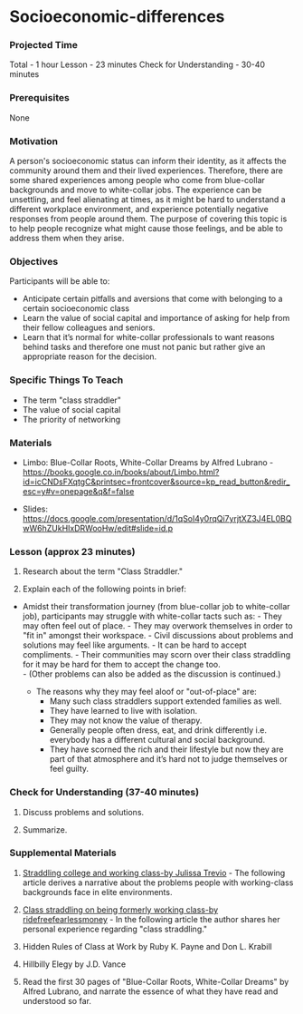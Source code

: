 # Socioeconomic-differences

### Projected Time
Total - 1 hour
Lesson - 23 minutes
Check for Understanding - 30-40 minutes


### Prerequisites

  None

### Motivation

A person's socioeconomic status can inform their identity, as it affects the community around them and their lived experiences. Therefore, there are some shared experiences among people who come from blue-collar backgrounds and move to white-collar jobs. The experience can be unsettling, and feel alienating at times, as it might be hard to understand a different workplace environment, and experience potentially negative responses from people around them. The purpose of covering this topic is to help people recognize what might cause those feelings, and be able to address them when they arise.

### Objectives
Participants will be able to:

- Anticipate certain pitfalls and aversions that come with belonging to a certain socioeconomic class
- Learn the value of social capital and importance of asking for help from their fellow colleagues and seniors.
- Learn that it’s normal for white-collar professionals to want reasons behind tasks and therefore one must not panic but rather give an appropriate reason for the decision.


### Specific Things To Teach
   
   - The term "class straddler"
   - The value of social capital
   - The priority of networking

### Materials

- Limbo: Blue-Collar Roots, White-Collar Dreams by Alfred Lubrano - <https://books.google.co.in/books/about/Limbo.html?id=icCNDsFXqtgC&printsec=frontcover&source=kp_read_button&redir_esc=y#v=onepage&q&f=false>

- Slides: <https://docs.google.com/presentation/d/1qSol4y0rqQi7yrjtXZ3J4EL0BQwW6hZUkHIxDRWooHw/edit#slide=id.p>

    

### Lesson (approx 23 minutes)

1. Research about the term "Class Straddler."

2. Explain each of the following points in brief:
  - Amidst their transformation journey (from blue-collar job to white-collar job), participants may struggle with white-collar tacts such as:
	    - They may often feel out of place.
        - They may overwork themselves in order to "fit in" amongst their workspace.
	    - Civil discussions about problems and solutions may feel like arguments.
	    - It can be hard to accept compliments.
	    - Their communities may scorn over their class straddling for it may be hard for them to accept the change   too.                   
	    - (Other problems can also be added as the discussion is continued.)
	   
      - The reasons why they may feel aloof or "out-of-place" are:
	       - Many such class straddlers support extended families as well.
	       - They have learned to live with isolation.
	       - They may not know the value of therapy.
	       - Generally people often dress, eat, and drink differently i.e. everybody has a different cultural and social background.
          - They have scorned the rich and their lifestyle but now they are part of that atmosphere and it’s hard not to judge themselves or feel guilty.


### Check for Understanding (37-40 minutes)

1. Discuss problems and solutions. 
     
2. Summarize.
     

### Supplemental Materials

1. [Straddling college and working class-by Julissa Trevio](https://genprogress.org/straddling-college-and-working-class/) - The following article derives a narrative about the problems people with working-class backgrounds face in elite environments.

 2. [Class straddling on being formerly working class-by ridefreefearlessmoney](https://www.ridefreefearlessmoney.com/blog/2018/09/class-straddling-on-being-formerly-working-class/) - In the following article the author shares her personal experience regarding "class straddling."

 3. Hidden Rules of Class at Work by Ruby K. Payne and Don L. Krabill

 4. Hillbilly Elegy by J.D. Vance
   
 5. Read the first 30 pages of "Blue-Collar Roots, White-Collar Dreams" by Alfred Lubrano, and narrate the essence of what they have read and understood so far. 






  

